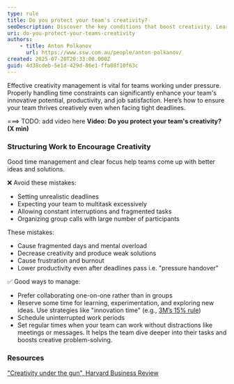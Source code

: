 ```yaml
---
type: rule
title: Do you protect your team's creativity?
seoDescription: Discover the key conditions that boost creativity. Learn how urgency, collaboration, and focus can affect your innovative thinking
uri: do-you-protect-your-teams-creativity
authors:
    - title: Anton Polkanov
      url: https://www.ssw.com.au/people/anton-polkanov/
created: 2025-07-20T20:33:00.000Z
guid: 4d38cdeb-5e1d-429d-86e1-ffa08f10f63c
---
```


Effective creativity management is vital for teams working under pressure. Properly handling time constraints can significantly enhance your team's innovative potential, productivity, and job satisfaction. Here’s how to ensure your team thrives creatively even when facing tight deadlines.

===> TODO: add video here
**Video: Do you protect your team's creativity? (X min)**


### Structuring Work to Encourage Creativity
Good time management and clear focus help teams come up with better ideas and solutions.

❌ Avoid these mistakes:

- Setting unrealistic deadlines
- Expecting your team to multitask excessively
- Allowing constant interruptions and fragmented tasks
- Organizing group calls with large number of participants


These mistakes:

- Cause fragmented days and mental overload
- Decrease creativity and produce weak solutions
- Cause frustration and burnout
- Lower productivity even after deadlines pass i.e. "pressure handover"

✅ Good ways to manage:

- Prefer collaborating one-on-one rather than in groups
- Reserve some time for learning, experimentation, and exploring new ideas. Use strategies like "innovation time" (e.g., [3M’s 15% rule](https://www.3m.co.uk/3M/en_GB/careers/culture/15-percent-culture/))
- Schedule uninterrupted work periods
- Set regular times when your team can work without distractions like meetings or messages. It helps the team dive deeper into their tasks and boosts creative problem-solving.


### Resources
["Creativity under the gun", Harvard Business Review](https://hbr.org/2002/08/creativity-under-the-gun)

